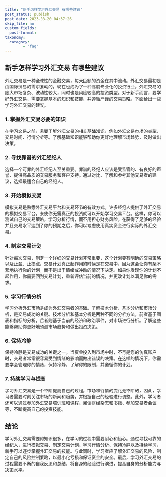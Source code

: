 ```yaml
---
title: "新手怎样学习外汇交易 有哪些建议"
post_status: publish
post_date: 2023-08-20 04:37:26
skip_file: no
custom_fields: 
  post-format: 
taxonomy:
  category:
        - "faq"
---
```


## 新手怎样学习外汇交易 有哪些建议

外汇交易是一种全球性的金融交易，每天巨额的资金在其中流动。外汇交易最初是由国际贸易的需求推动的，现在也成为了一种高度专业化的投资行业。外汇交易的庞大市场复杂、波动性较大，同时也是风险较高的投资类型。对于新手而言，要学好外汇交易，需要掌握基本的知识和技能，并遵循严谨的交易策略。下面给出一些学习外汇交易的建议。

### 1. 掌握外汇交易必要的知识

在学习交易之前，需要了解外汇交易的相关基础知识，例如外汇交易市场的类型、交易时间、行情分析等。了解基础知识能够帮助你更好地理解市场趋势，及时做出决策。

### 2. 寻找靠谱的外汇经纪人

选择一个可靠的外汇经纪人至关重要。靠谱的经纪人应该是受监管的、有良好的声誉、提供高品质的交易服务和客户支持。通过对比、了解和参考其他交易者的建议，选择最适合自己的经纪人。

### 3. 开始模拟交易

模拟交易是熟悉外汇交易平台和交易环节的有效方式。许多经纪人提供了外汇交易的模拟交易平台，来使你无需真正的投资就可以开始学习交易平台。这样，你可以测试自己的交易策略，学习分析行情，而不用担心财务风险。在获得了足够的经验并且交易水平达到了你的预期之后，你可以考虑使用真实资金进行实际的外汇交易。

### 4. 制定交易计划

针对每次交易，制定一个详细的交易计划非常重要，这个计划要有明确的交易策略以及止盈、止损点。交易计划真正起作用的时候是在交易中，因为这会让你有条不紊地执行你的计划，而不是出于情绪或冲动的情况下决定。如果你发现你的计划不起作用，你需要回到交易计划，重新评估当前的情况，并更改计划以满足你的需求。

### 5. 学习行情分析

学习分析外汇市场是成为外汇交易者的基础。了解技术分析、基本分析和市场分析，是交易成功的关键。技术分析和基本分析是两种不同的分析方法，前者基于图表和指标的分析，后者则基于当前的经济和政治事件，对市场进行分析。了解这些能够帮助你更好地预测市场趋势和做出投资决策。

### 6. 保持冷静

保持冷静是交易成功的关键之一。当资金投入到市场中时，不再是您的仿真账户时，交易者常常很容易受到情绪的影响而做出错误的决策。在这样的情况下，你需要学会管理你的情绪，保持冷静，了解你的限制，并遵循你的计划。

### 7. 持续学习与提高

学习外汇交易是一个不断提高自己的过程。市场和行情的变化是不断的，因此，学习者需要时刻关注市场的新闻和趋势，并根据自己的经验进行调整。此外，学习者还可以通过参加外汇交易培训班和课程、阅读财经杂志和书籍、参加交易者会议等，不断提高自己的投资技能。

## 结论

学习外汇交易需要的知识很多，在学习的过程中需要耐心和恒心。通过寻找可靠的经纪人，进行模拟交易、制定交易计划、学习行情分析、保持冷静以及持续学习，新手可以逐步掌握外汇交易的技能。与此同时，学习者应了解外汇交易的风险，制定自己的风险控制策略，以最小化亏损和保证资金的安全。最后，学习外汇交易的过程需要不断的自我反思和总结，将自身的经验进行演进，提高自身的分析能力与决策水平。
